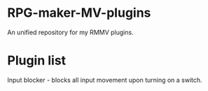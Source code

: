 # RPG-maker-MV-plugins
An unified repository for my RMMV plugins. 

# Plugin list
Input blocker - blocks all input movement upon turning on a switch.
